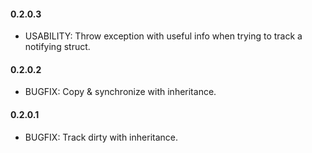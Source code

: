 #### 0.2.0.3
* USABILITY: Throw exception with useful info when trying to track a notifying struct.

#### 0.2.0.2
* BUGFIX: Copy & synchronize with inheritance.

#### 0.2.0.1
* BUGFIX: Track dirty with inheritance.